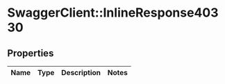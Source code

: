 # SwaggerClient::InlineResponse40330

## Properties
Name | Type | Description | Notes
------------ | ------------- | ------------- | -------------

